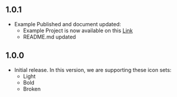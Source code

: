 ## 1.0.1

* Example Published and document updated:
    * Example Project is now available on this [Link](https://6thsolution.github.io/flutter_iconly)
    * README.md updated
	
## 1.0.0

* Initial release. In this version, we are supporting these icon sets:
    * Light
    * Bold
    * Broken
    